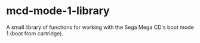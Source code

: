 # mcd-mode-1-library
A small library of functions for working with the Sega Mega CD's boot mode 1 (boot from cartridge).
